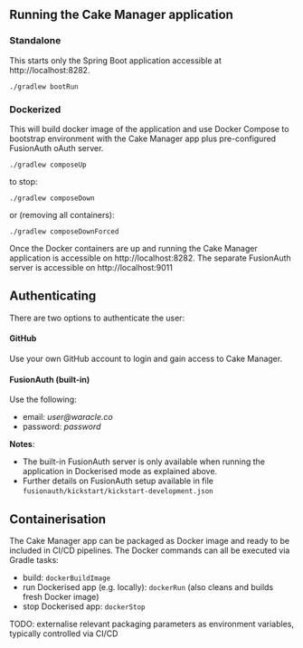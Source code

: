## Running the Cake Manager application

### Standalone

This starts only the Spring Boot application accessible at http://localhost:8282. 

    ./gradlew bootRun 

### Dockerized

This will build docker image of the application and use Docker Compose to bootstrap environment with the Cake Manager app 
plus pre-configured FusionAuth oAuth server. 
  
    ./gradlew composeUp

to stop:

    ./gradlew composeDown 

or (removing all containers):

    ./gradlew composeDownForced


Once the Docker containers are up and running the Cake Manager application is accessible on http://localhost:8282. 
The separate FusionAuth server is accessible on http://localhost:9011

## Authenticating 

There are two options to authenticate the user:

#### GitHub 
Use your own GitHub account to login and gain access to Cake Manager.
     
#### FusionAuth (built-in)
Use the following:
    
- email: _user@waracle.co_
- password: _password_

**Notes**: 
 - The built-in FusionAuth server is only available when running the application in Dockerised mode as explained above.
 - Further details on FusionAuth setup available in file `fusionauth/kickstart/kickstart-development.json`   

## Containerisation 

The Cake Manager app can be packaged as Docker image and ready to be included in CI/CD pipelines. 
The Docker commands can all be executed via Gradle tasks: 

 - build: `dockerBuildImage`
 - run Dockerised app (e.g. locally): `dockerRun` (also cleans and builds fresh Docker image)
 - stop Dockerised app: `dockerStop`

TODO: externalise relevant packaging parameters as environment variables, typically controlled via CI/CD  

